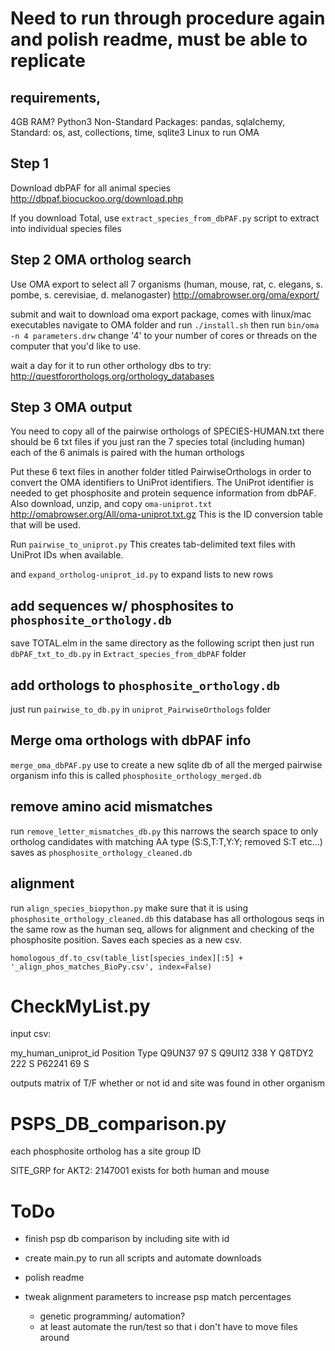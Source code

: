 # Need to run through procedure again and polish readme, must be able to replicate

## requirements,
4GB RAM?
Python3
Non-Standard Packages: pandas, sqlalchemy, 
Standard: os, ast, collections, time, sqlite3
Linux to run OMA

## Step 1
Download dbPAF for all animal species
http://dbpaf.biocuckoo.org/download.php

If you download Total, use `extract_species_from_dbPAF.py` script to extract into individual species files

## Step 2 OMA ortholog search

Use OMA export to select all 7 organisms (human, mouse, rat, c. elegans, s. pombe, s. cerevisiae, d. melanogaster)
http://omabrowser.org/oma/export/

submit and wait to download oma export package, comes with linux/mac executables
navigate to OMA folder and run `./install.sh`
then run `bin/oma -n 4 parameters.drw`
change '4' to your number of cores or threads on the computer that you'd like to use.

wait a day for it to run
other orthology dbs to try: http://questfororthologs.org/orthology_databases


## Step 3 OMA output

You need to copy all of the pairwise orthologs of SPECIES-HUMAN.txt
there should be 6 txt files if you just ran the 7 species total (including human)
each of the 6 animals is paired with the human orthologs

Put these 6 text files in another folder titled PairwiseOrthologs in order to convert the OMA identifiers to UniProt identifiers. The UniProt identifier is needed to get phosphosite and protein sequence information from dbPAF.
Also download, unzip, and copy `oma-uniprot.txt`  http://omabrowser.org/All/oma-uniprot.txt.gz
This is the ID conversion table that will be used.

Run `pairwise_to_uniprot.py`
This creates tab-delimited text files with UniProt IDs when available.

and `expand_ortholog-uniprot_id.py` to expand lists to new rows

## add sequences w/ phosphosites to `phosphosite_orthology.db`
save TOTAL.elm in the same directory as the following script then
just run `dbPAF_txt_to_db.py` in `Extract_species_from_dbPAF` folder


## add orthologs to `phosphosite_orthology.db`

just run `pairwise_to_db.py` in `uniprot_PairwiseOrthologs` folder


## Merge oma orthologs with dbPAF info
`merge_oma_dbPAF.py`
use to create a new sqlite db of all the merged pairwise organism info
this is called `phosphosite_orthology_merged.db`


## remove amino acid mismatches
run `remove_letter_mismatches_db.py` this narrows the search space to only ortholog candidates with matching AA type (S:S,T:T,Y:Y; removed S:T etc...)
saves as `phosphosite_orthology_cleaned.db`


## alignment

run `align_species_biopython.py`
make sure that it is using `phosphosite_orthology_cleaned.db`
this database has all orthologous seqs in the same row as the human seq, allows for alignment and checking of the
phosphosite position. Saves each species as a new csv.

`homologous_df.to_csv(table_list[species_index][:5] + '_align_phos_matches_BioPy.csv', index=False)`




# CheckMyList.py

input csv:

my_human_uniprot_id		Position		Type
Q9UN37					97				S
Q9UI12					338				Y
Q8TDY2					222				S
P62241					69				S


outputs matrix of T/F whether or not id and site was found in other organism



# PSPS_DB_comparison.py
each phosphosite ortholog has a site group ID

SITE_GRP for AKT2:  2147001
exists for both human and mouse



# ToDo

- finish psp db comparison by including site with id 

- create main.py to run all scripts and automate downloads
- polish readme 

- tweak alignment parameters to increase psp match percentages
    - genetic programming/ automation?
	- at least automate the run/test so that i don't have to move files around
